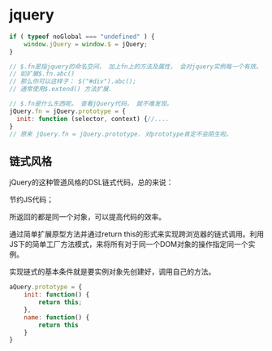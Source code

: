 # jquery

```js
if ( typeof noGlobal === "undefined" ) {
    window.jQuery = window.$ = jQuery;
}
```

```js
// $.fn是指jquery的命名空间， 加上fn上的方法及属性， 会对jquery实例每一个有效。
// 如扩展$.fn.abc()
// 那么你可以这样子： $("#div").abc();
// 通常使用$.extend() 方法扩展.

// $.fn是什么东西呢。 查看jQuery代码， 就不难发现。
jQuery.fn = jQuery.prototype = {
  init: function (selector, context) {//....　
}
// 原来 jQuery.fn = jQuery.prototype. 对prototype肯定不会陌生啦。
```

## 链式风格

jQuery的这种管道风格的DSL链式代码，总的来说：

节约JS代码；

所返回的都是同一个对象，可以提高代码的效率。

通过简单扩展原型方法并通过return this的形式来实现跨浏览器的链式调用。利用JS下的简单工厂方法模式，来将所有对于同一个DOM对象的操作指定同一个实例。

实现链式的基本条件就是要实例对象先创建好，调用自己的方法。

```js
aQuery.prototype = {
    init: function() {
        return this;
    },
    name: function() {
        return this
    }
}
```